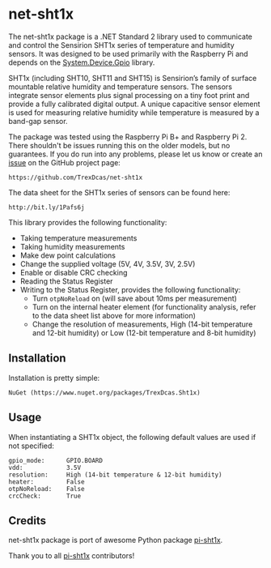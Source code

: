 # net-sht1x #

The net-sht1x package is a .NET Standard 2 library used to communicate and control the Sensirion SHT1x series of temperature and humidity sensors. It was designed to be used primarily with the Raspberry Pi and depends on the [System.Device.Gpio](https://github.com/dotnet/iot) library.

SHT1x (including SHT10, SHT11 and SHT15) is Sensirion’s family of surface mountable relative humidity and temperature sensors. The sensors integrate sensor elements plus signal processing on a tiny foot print and provide a fully calibrated digital output. A unique capacitive sensor element is used for measuring relative humidity while temperature is measured by a band-gap sensor.

The package was tested using the Raspberry Pi B+ and Raspberry Pi 2. There shouldn't be issues running this on the older models, but no guarantees. If you do run into any problems, please let us know or create an [issue](https://github.com/TrexDcas/net-sht1x/issues) on the GitHub project page:

	https://github.com/TrexDcas/net-sht1x

The data sheet for the SHT1x series of sensors can be found here:

	http://bit.ly/1Pafs6j

This library provides the following functionality:

- Taking temperature measurements
- Taking humidity measurements
- Make dew point calculations
- Change the supplied voltage (5V, 4V, 3.5V, 3V, 2.5V)
- Enable or disable CRC checking
- Reading the Status Register
- Writing to the Status Register, provides the following functionality:
    - Turn `otpNoReload` on (will save about 10ms per measurement)
    - Turn on the internal heater element (for functionality analysis, refer to the data sheet list above for more information)
    - Change the resolution of measurements, High (14-bit temperature and 12-bit humidity) or Low (12-bit temperature and 8-bit humidity)

## Installation ##
Installation is pretty simple:

	NuGet (https://www.nuget.org/packages/TrexDcas.Sht1x)

## Usage ##
When instantiating a SHT1x object, the following default values are used if not specified:

	gpio_mode:		GPIO.BOARD
	vdd:			3.5V
	resolution:		High (14-bit temperature & 12-bit humidity)
	heater:			False
	otpNoReload:	False
	crcCheck:		True



## Credits ##

net-sht1x package is port of awesome Python package [pi-sht1x](https://github.com/drohm/pi-sht1x).

Thank you to all [pi-sht1x](https://github.com/drohm/pi-sht1x) contributors!

